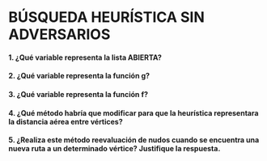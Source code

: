 # BÚSQUEDA HEURÍSTICA SIN ADVERSARIOS
#### 1. ¿Qué variable representa la lista ABIERTA?

#### 2. ¿Qué variable representa la función g?

#### 3. ¿Qué variable representa la función f?

#### 4. ¿Qué método habría que modificar para que la heurística representara la distancia aérea entre vértices?

#### 5. ¿Realiza este método reevaluación de nudos cuando se encuentra una nueva ruta a un determinado vértice? Justifique la respuesta.
